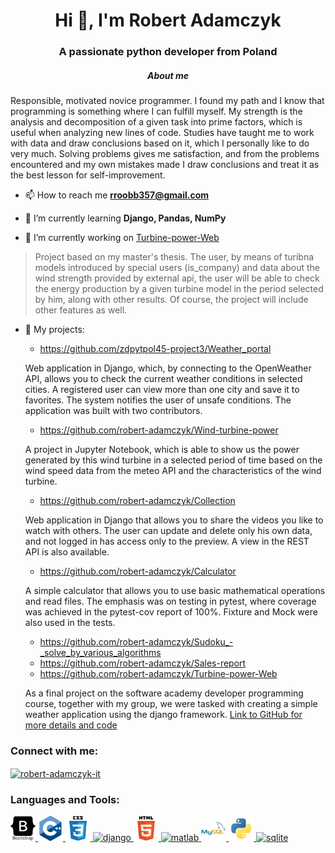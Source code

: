 <h1 align="center">Hi 👋, I'm Robert Adamczyk</h1>
<h3 align="center">A passionate python developer from Poland</h3>
<h5 align="center">About me </h5>

Responsible, motivated novice programmer. I found my path and I know that programming is something where I can fulfill myself. My strength is the analysis and decomposition of a given task into prime factors, which is useful when analyzing new lines of code. Studies have taught me to work with data and draw conclusions based on it, which I personally like to do very much. Solving problems gives me satisfaction, and from the problems encountered and my own mistakes made I draw conclusions and treat it as the best lesson for self-improvement.

- 📫 How to reach me **rroobb357@gmail.com**

- 🌱 I’m currently learning **Django, Pandas, NumPy**

- 🔭 I’m currently working on [Turbine-power-Web](https://github.com/robert-adamczyk/Turbine-power-Web)

>Project based on my master's thesis. The user, by means of turibna models introduced by special users (is_company) and data about the wind strength provided by external api, the user will be able to check the energy production by a given turbine model in the period selected by him, along with other results. Of course, the project will include other features as well.


- 📄 My projects:
  - https://github.com/zdpytpol45-project3/Weather_portal
  
  Web application in Django, which, by connecting to the OpenWeather API, allows you to check the current weather conditions in selected cities. A registered user can view more than one city and save it to favorites. The system notifies the user of unsafe conditions. The application was built with two contributors.
      
  - https://github.com/robert-adamczyk/Wind-turbine-power
  
  A project in Jupyter Notebook, which is able to show us the power generated by this wind turbine in a selected period of time based on the wind speed data from the meteo API and the characteristics of the wind turbine.
      
  - https://github.com/robert-adamczyk/Collection
  
  Web application in Django that allows you to share the videos you like to watch with others. The user can update and delete only his own data, and not logged in has access only to the preview. A view in the REST API is also available.
      
  - https://github.com/robert-adamczyk/Calculator
  
  A simple calculator that allows you to use basic mathematical operations and read files. The emphasis was on testing in pytest, where coverage was achieved in the pytest-cov report of 100%. Fixture and Mock were also used in the tests.
      
  - https://github.com/robert-adamczyk/Sudoku_-_solve_by_various_algorithms
  - https://github.com/robert-adamczyk/Sales-report
  - https://github.com/robert-adamczyk/Turbine-power-Web

  As a final project on the software academy developer programming course, together with my group, we were tasked with creating a simple weather application using the django framework. [Link to GitHub for more details and code](https://github.com/zdpytpol45-project3/Weather_portal)

<h3 align="left">Connect with me:</h3>
<p align="left">
<a href="https://linkedin.com/in/robert-adamczyk-it" target="blank"><img align="center" src="https://raw.githubusercontent.com/rahuldkjain/github-profile-readme-generator/master/src/images/icons/Social/linked-in-alt.svg" alt="robert-adamczyk-it" height="30" width="40" /></a>
</p>

<h3 align="left">Languages and Tools:</h3>
<p align="left"> <a href="https://getbootstrap.com" target="_blank" rel="noreferrer"> <img src="https://raw.githubusercontent.com/devicons/devicon/master/icons/bootstrap/bootstrap-plain-wordmark.svg" alt="bootstrap" width="40" height="40"/> </a> <a href="https://www.w3schools.com/cpp/" target="_blank" rel="noreferrer"> <img src="https://raw.githubusercontent.com/devicons/devicon/master/icons/cplusplus/cplusplus-original.svg" alt="cplusplus" width="40" height="40"/> </a> <a href="https://www.w3schools.com/css/" target="_blank" rel="noreferrer"> <img src="https://raw.githubusercontent.com/devicons/devicon/master/icons/css3/css3-original-wordmark.svg" alt="css3" width="40" height="40"/> </a> <a href="https://www.djangoproject.com/" target="_blank" rel="noreferrer"> <img src="https://cdn.worldvectorlogo.com/logos/django.svg" alt="django" width="40" height="40"/> </a> <a href="https://www.w3.org/html/" target="_blank" rel="noreferrer"> <img src="https://raw.githubusercontent.com/devicons/devicon/master/icons/html5/html5-original-wordmark.svg" alt="html5" width="40" height="40"/> </a> <a href="https://www.mathworks.com/" target="_blank" rel="noreferrer"> <img src="https://upload.wikimedia.org/wikipedia/commons/2/21/Matlab_Logo.png" alt="matlab" width="40" height="40"/> </a> <a href="https://www.mysql.com/" target="_blank" rel="noreferrer"> <img src="https://raw.githubusercontent.com/devicons/devicon/master/icons/mysql/mysql-original-wordmark.svg" alt="mysql" width="40" height="40"/> </a> <a href="https://www.python.org" target="_blank" rel="noreferrer"> <img src="https://raw.githubusercontent.com/devicons/devicon/master/icons/python/python-original.svg" alt="python" width="40" height="40"/> </a> <a href="https://www.sqlite.org/" target="_blank" rel="noreferrer"> <img src="https://www.vectorlogo.zone/logos/sqlite/sqlite-icon.svg" alt="sqlite" width="40" height="40"/> </a> </p>
